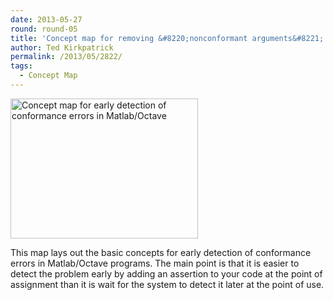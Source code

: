 ```yaml
---
date: 2013-05-27
round: round-05
title: 'Concept map for removing &#8220;nonconformant arguments&#8221; in Matlab/Octave'
author: Ted Kirkpatrick
permalink: /2013/05/2822/
tags:
  - Concept Map
---
```

[<img class="alignnone size-medium wp-image-2821" alt="Concept map for early detection of conformance errors in Matlab/Octave" src="http://teaching.software-carpentry.org/wp-content/uploads/2013/05/Conformance-error-concept-map-e1369678235493-300x224.jpg" width="300" height="224" />][1]

This map lays out the basic concepts for early detection of conformance errors in Matlab/Octave programs. The main point is that it is easier to detect the problem early by adding an assertion to your code at the point of assignment than it is wait for the system to detect it later at the point of use.

&nbsp;

 [1]: http://teaching.software-carpentry.org/wp-content/uploads/2013/05/Conformance-error-concept-map-e1369678235493.jpg
